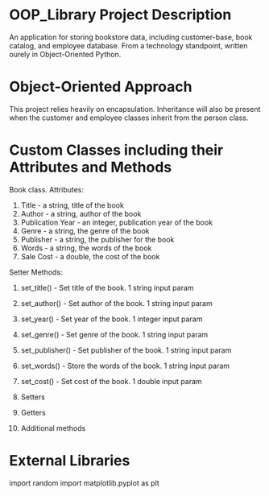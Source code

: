 # OOP_Library Project Description
An application for storing bookstore data, including customer-base, book catalog, and employee database. From a technology standpoint, written ourely in Object-Oriented Python.

# Object-Oriented Approach
This project relies heavily on encapsulation. Inheritance will also be present when the customer and employee classes inherit from the person class.

# Custom Classes including their Attributes and Methods
Book class.
Attributes:
1. Title - a string, title of the book
2. Author - a string, author of the book
3. Publication Year - an integer, publication year of the book 
4. Genre - a string, the genre of the book
5. Publisher - a string, the publisher for the book
6. Words - a string, the words of the book
7. Sale Cost - a double, the cost of the book

Setter Methods:
1. set_title() - Set title of the book. 1 string input param
2. set_author() - Set author of the book. 1 string input param
3. set_year() - Set year of the book. 1 integer input param
4. set_genre() - Set genre of the book. 1 string input param
5. set_publisher() - Set publisher of the book. 1 string input param
6. set_words() - Store the words of the book. 1 string input param
7. set_cost() - Set cost of the book. 1 double input param

1. Setters
3. Getters
4. Additional methods

# External Libraries
import random
import matplotlib.pyplot as plt
